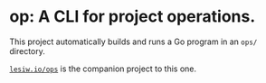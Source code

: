 # op: A CLI for project operations.

This project automatically builds and runs a Go program in an `ops/` directory.

[`lesiw.io/ops`](https://lesiw.io/ops) is the companion project to this one.
